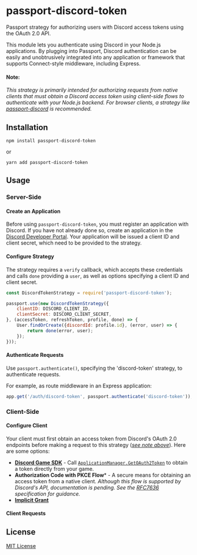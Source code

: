 # passport-discord-token

Passport strategy for authorizing users with Discord access tokens using the OAuth 2.0 API.

This module lets you authenticate using Discord in your Node.js applications. By plugging into Passport, Discord 
authentication can be easily and unobtrusively integrated into any application or framework that supports Connect-style
middleware, including Express.

#### Note:

_This strategy is primarily intended for authorizing requests from native clients that must obtain a Discord 
access token using client-side flows to authenticate with your Node.js backend. For browser clients,
a strategy like [passport-discord](https://github.com/nicholastay/passport-discord.git) is recommended._

[comment]: <> (![Build Status]&#40;https://img.shields.io/travis/drudge/passport-discord-token.svg&#41;)
[comment]: <> (![Coverage]&#40;https://img.shields.io/coveralls/drudge/passport-discord-token.svg&#41;)

## Installation
```shell
npm install passport-discord-token
```
or
```shell
yarn add passport-discord-token
```

## Usage

### Server-Side

#### Create an Application
Before using `passport-discord-token`, you must register an application with Discord.  If you have not already done so,
create an application in the [Discord Developer Portal](https://discord.com/developers/applications).  Your application
will be issued a client ID and client secret, which need to be provided to the strategy.

#### Configure Strategy

The strategy requires a `verify` callback, which accepts these credentials and calls `done` providing a `user`, as well
as options specifying a client ID and client secret.

```js
const DiscordTokenStrategy = require('passport-discord-token');

passport.use(new DiscordTokenStrategy({
    clientID: DISCORD_CLIENT_ID,
    clientSecret: DISCORD_CLIENT_SECRET,
}, (accessToken, refreshToken, profile, done) => {
    User.findOrCreate({discordId: profile.id}, (error, user) => {
        return done(error, user);
    });
}));
```

#### Authenticate Requests

Use `passport.authenticate()`, specifying the 'discord-token' strategy, to authenticate requests.

For example, as route middleware in an Express application:

```js
app.get('/auth/discord-token', passport.authenticate('discord-token'));
```

### Client-Side

#### Configure Client
Your client must first obtain an access token from Discord's OAuth 2.0 endpoints before making a request to this
strategy ([_see note above_](#note)). Here are some options:

- [**Discord Game SDK**](https://discord.com/developers/docs/game-sdk/sdk-starter-guide) - Call
  [`ApplicationManager.GetOAuth2Token`](https://discord.com/developers/docs/game-sdk/applications#getoauth2token) to
  obtain a token directly from your game.
- **Authorization Code with PKCE Flow*** - A secure means for obtaining an access token from a native client. _Although
  this flow is supported by Discord's API, documentation is pending. See the
  [RFC7636](https://datatracker.ietf.org/doc/html/rfc7636) specification for guidance._
- **[Implicit Grant](https://discord.com/developers/docs/topics/oauth2#implicit-grant)**

#### Client Requests



## License
[MIT License](https://github.com/rahil-p/passport-discord-token/blob/master/LICENSE)
